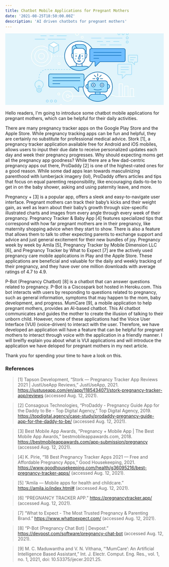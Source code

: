 ```yaml
---
title: Chatbot Mobile Applications for Pregnant Mothers
date: '2021-08-25T18:50:00.00Z'
description: 'AI driven chatbots for pregnant mothers'
---
```


![Mountain](./image.jpg)

Hello readers, I'm going to introduce some chatbot mobile applications for pregnant mothers, which can be helpful for their daily activities.

There are many pregnancy tracker apps on the Google Play Store and the Apple Store. While pregnancy tracking apps can be fun and helpful, they are certainly no substitute for professional medical advice. Stork [1], a pregnancy tracker application available free for Android and iOS mobiles, allows users to input their due date to receive personalized updates each day and week their pregnancy progresses. Why should expecting moms get all the pregnancy app goodness? While there are a few dad-centric pregnancy apps out there, ProDaddy [2] is one of the highest-rated ones for a good reason. While some dad apps lean towards masculinizing parenthood with lumberjack imagery (lol), ProDaddy offers articles and tips that focus on equal parenting responsibility, like encouraging dads-to-be to get in on the baby shower, asking and using paternity leave, and more. 

Pregnancy + [3] is a popular app, offers a sleek and easy-to-navigate user interface. Pregnant mothers can track their baby’s kicks and their weight gain, as well as learn about their baby’s growth through size-specific illustrated charts and images from every angle through every week of their pregnancy. Pregnancy Tracker & Baby App [4] features specialized tips that correspond with how far pregnant mothers are in their pregnancy, like maternity shopping advice when they start to show. There is also a feature that allows them to talk to other expecting parents to exchange support and advice and just general excitement for their new bundles of joy. Pregnancy week by week by Amila [5], Pregnancy Tracker by Mobile Dimension LLC [6], and Pregnancy Tracker by What to Expect [7] are the actively used pregnancy care mobile applications in Play and the Apple Store. These applications are beneficial and valuable for the daily and weekly tracking of their pregnancy, and they have over one million downloads with average ratings of 4.7 to 4.9.

P-Bot (Pregnancy Chatbot) [8] is a chatbot that can answer questions related to pregnancy. P-Bot is a Ciscospark bot hosted in Heroku.com. This bot interacts with users by responding to questions related to pregnancy, such as general information, symptoms that may happen to the mom, baby development, and progress. MumCare [9], a mobile application to help pregnant mothers, provides an AI-based chatbot. This AI chatbot communicates and guides the mother to create the illusion of talking to their unborn child. However, none of these applications had the Voice User Interface (VUI) (voice-driven) to interact with the user. Therefore, we have developed an application will have a feature that can be helpful for pregnant mothers to interact through voice with the application in a friendly manner. I will breifly explain you about what is VUI applications and will introduce the application we have deloped for pregnant mothers in my next article.

Thank you for spending your time to have a look on this.


### References

>[1] Tapson Development, “Stork — Pregnancy Tracker App Reviews 2021 | JustUseApp Reviews,” JustUseApp, 2021. https://justuseapp.com/en/app/1185434071/stork-pregnancy-tracker-app/reviews (accessed Aug. 12, 2021).

>[2] Consagous Technologies, “ProDaddy - Pregnancy Guide App for the Daddy to Be - Top Digital Agency,” Top Digital Agency, 2019. https://topdigital.agency/case-study/prodaddy-pregnancy-guide-app-for-the-daddy-to-be/ (accessed Aug. 12, 2021).

>[3] Best Mobile App Awards, “Pregnancy + Mobile App | The Best Mobile App Awards,” bestmobileappawards.com, 2018. https://bestmobileappawards.com/app-submission/pregnancy (accessed Aug. 12, 2021).

>[4] K. Pirie, “18 Best Pregnancy Tracker Apps 2021 — Free and Affordable Pregnancy Apps,” Good Housekeeping, 2021. https://www.goodhousekeeping.com/health/g36095216/best-pregnancy-tracker-apps/ (accessed Aug. 12, 2021).

>[5] “Amila — Mobile apps for health and childcare.” https://amila.io/index.html# (accessed Aug. 12, 2021).

>[6] “PREGNANCY TRACKER APP.” https://pregnancytracker.app/ (accessed Aug. 12, 2021).

>[7] “What to Expect - The Most Trusted Pregnancy & Parenting Brand.” https://www.whattoexpect.com/ (accessed Aug. 12, 2021).

>[8] “P-Bot (Pregnancy Chat Bot) | Devpost.” https://devpost.com/software/pregnancy-chat-bot (accessed Aug. 12, 2021).

>[9] M. C. Maduwantha and V. N. Vithana, “‘MumCare’: An Artificial Intelligence Based Assistant,” Int. J. Electr. Comput. Eng. Res., vol. 1, no. 1, 2021, doi: 10.53375/ijecer.2021.25.



